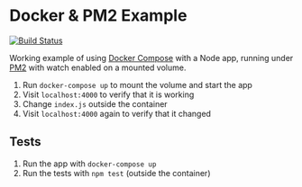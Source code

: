# Docker & PM2 Example

[![Build Status](https://travis-ci.org/danprince/docker-pm2-example.svg?branch=master)](https://travis-ci.org/danprince/docker-pm2-example)

Working example of using [Docker Compose](https://docs.docker.com/compose/) with a Node app, running under [PM2](http://pm2.keymetrics.io/) with watch enabled on a mounted volume.

1. Run `docker-compose up` to mount the volume and start the app
2. Visit `localhost:4000` to verify that it is working
3. Change `index.js` outside the container
4. Visit `localhost:4000` again to verify that it changed

## Tests

1. Run the app with `docker-compose up`
2. Run the tests with `npm test` (outside the container)

